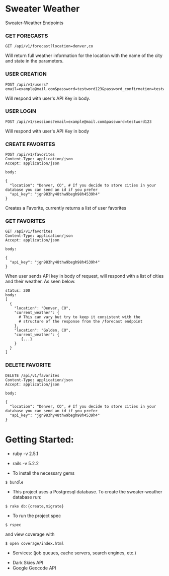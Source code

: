 # Sweater Weather

Sweater-Weather Endpoints

### GET FORECASTS
```
GET /api/v1/forecast?location=denver,co
```
Will return full weather information for the location with the name of the city and state in the parameters.

### USER CREATION
```
POST /api/v1/users?email=example@mail.com&password=testword123&password_confirmation=testword123
```
Will respond with user's API Key in body.

### USER LOGIN
```
POST /api/v1/sessions?email=example@mail.com&password=testword123
```
Will respond with user's API Key in body

### CREATE FAVORITES
```
POST /api/v1/favorites
Content-Type: application/json
Accept: application/json

body:

{
  "location": "Denver, CO", # If you decide to store cities in your database you can send an id if you prefer
  "api_key": "jgn983hy48thw9begh98h4539h4"
}
```
Creates a Favorite, currently returns a list of user favorites

### GET FAVORITES
```
GET /api/v1/favorites
Content-Type: application/json
Accept: application/json

body:

{
  "api_key": "jgn983hy48thw9begh98h4539h4"
}
```
When user sends API key in body of request, will respond with a list of cities and their weather. As seen below.

```
status: 200
body:
[
  {
    "location": "Denver, CO",
    "current_weather": {
      # This can vary but try to keep it consistent with the
      # structure of the response from the /forecast endpoint
    },
    "location": "Golden, CO",
    "current_weather": {
       {...}
    }
  }
]
```

### DELETE FAVORITE
```
DELETE /api/v1/favorites
Content-Type: application/json
Accept: application/json

body:

{
  "location": "Denver, CO", # If you decide to store cities in your database you can send an id if you prefer
  "api_key": "jgn983hy48thw9begh98h4539h4"
}
```



# Getting Started:

* ruby -v 2.5.1
* rails -v 5.2.2


* To install the necessary gems
```
$ bundle
```

* This project uses a Postgresql database. To create the sweater-weather database run:
```
$ rake db:{create,migrate}
```

* To run the project spec
```
$ rspec
```
and view coverage with
```
$ open coverage/index.html
```

* Services: (job queues, cache servers, search engines, etc.)
- Dark Skies API
- Google Geocode API
